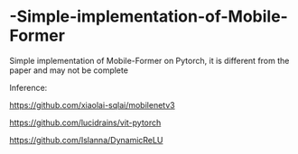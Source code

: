 # -Simple-implementation-of-Mobile-Former
Simple implementation of  Mobile-Former on Pytorch, it is different from the paper and may not be complete


Inference:

https://github.com/xiaolai-sqlai/mobilenetv3

https://github.com/lucidrains/vit-pytorch

https://github.com/Islanna/DynamicReLU

